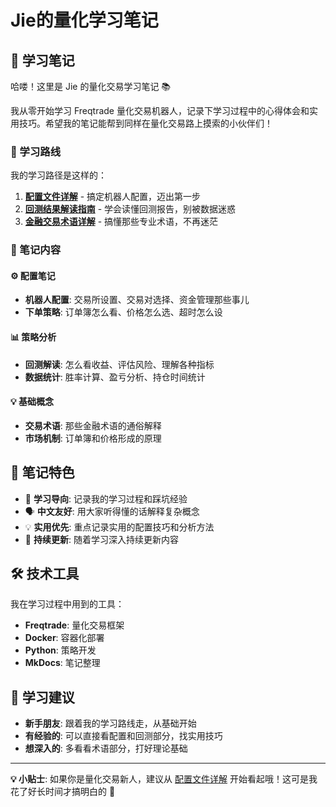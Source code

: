 # Jie的量化学习笔记

## 🚀 学习笔记

哈喽！这里是 Jie 的量化交易学习笔记 📚

我从零开始学习 Freqtrade 量化交易机器人，记录下学习过程中的心得体会和实用技巧。希望我的笔记能帮到同样在量化交易路上摸索的小伙伴们！

### 🎯 学习路线

我的学习路径是这样的：

1. **[配置文件详解](01-配置文件详解.md)** - 搞定机器人配置，迈出第一步
2. **[回测结果解读指南](02-回测结果解读指南.md)** - 学会读懂回测报告，别被数据迷惑
3. **[金融交易术语详解](03-金融交易术语详解.md)** - 搞懂那些专业术语，不再迷茫

### 📝 笔记内容

#### ⚙️ 配置笔记
- **机器人配置**: 交易所设置、交易对选择、资金管理那些事儿
- **下单策略**: 订单簿怎么看、价格怎么选、超时怎么设

#### 📊 策略分析
- **回测解读**: 怎么看收益、评估风险、理解各种指标
- **数据统计**: 胜率计算、盈亏分析、持仓时间统计

#### 💡 基础概念
- **交易术语**: 那些金融术语的通俗解释
- **市场机制**: 订单簿和价格形成的原理

## 🎯 笔记特色

- 📖 **学习导向**: 记录我的学习过程和踩坑经验
- 🗣️ **中文友好**: 用大家听得懂的话解释复杂概念
- 💡 **实用优先**: 重点记录实用的配置技巧和分析方法
- 🔄 **持续更新**: 随着学习深入持续更新内容

## 🛠️ 技术工具

我在学习过程中用到的工具：
- **Freqtrade**: 量化交易框架
- **Docker**: 容器化部署
- **Python**: 策略开发
- **MkDocs**: 笔记整理

## 📖 学习建议

- **新手朋友**: 跟着我的学习路线走，从基础开始
- **有经验的**: 可以直接看配置和回测部分，找实用技巧
- **想深入的**: 多看看术语部分，打好理论基础

---

**💡 小贴士**: 如果你是量化交易新人，建议从 [配置文件详解](01-配置文件详解.md) 开始看起哦！这可是我花了好长时间才搞明白的 🤣

